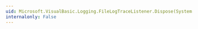 ```yaml
---
uid: Microsoft.VisualBasic.Logging.FileLogTraceListener.Dispose(System.Boolean)
internalonly: False
---
```


